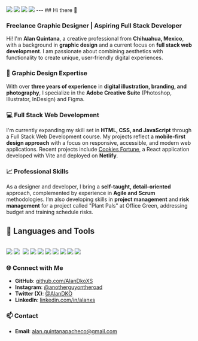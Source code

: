 <img href="https://alanquintana.netlify.app/" src="https://img.shields.io/badge/website-000000?style=for-the-badge&logo=About.me&logoColor=white" />
<img href="https://www.linkedin.com/in/alanxs/" src="https://img.shields.io/badge/LinkedIn-0077B5?style=for-the-badge&logo=linkedin&logoColor=white" />
<img href="https://x.com/AlanDKO" src="hhttps://img.shields.io/badge/X-000000?style=for-the-badge&logo=x&logoColor=white" />
<img href="https://www.instagram.com/anotherguyontheroad/" src="https://img.shields.io/badge/Instagram-E4405F?style=for-the-badge&logo=instagram&logoColor=white" />
---
## Hi there 👋

### Freelance Graphic Designer | Aspiring Full Stack Developer

Hi! I'm **Alan Quintana**, a creative professional from **Chihuahua, Mexico**, with a background in **graphic design** and a current focus on **full stack web development**. I am passionate about combining aesthetics with functionality to create unique, user-friendly digital experiences.

### 🎨 Graphic Design Expertise
With over **three years of experience** in **digital illustration, branding, and photography**, I specialize in the **Adobe Creative Suite** (Photoshop, Illustrator, InDesign) and Figma.

### 💻 Full Stack Web Development
I'm currently expanding my skill set in **HTML, CSS, and JavaScript** through a Full Stack Web Development course. My projects reflect a **mobile-first design approach** with a focus on responsive, accessible, and modern web applications. Recent projects include [Cookies Fortune](https://github.com/AlanDkoXS/personalWebpage/tree/main), a React application developed with Vite and deployed on **Netlify**.

### 📈 Professional Skills
As a designer and developer, I bring a **self-taught, detail-oriented** approach, complemented by experience in **Agile and Scrum** methodologies. I’m also developing skills in **project management** and **risk management** for a project called "Plant Pals" at Office Green, addressing budget and training schedule risks.

## 💼 Languages and Tools

<br />
<div>
<img src="https://img.shields.io/badge/-javascript-F7DF1E?&style=for-the-badge&logo=javascript&logoColor=black" />
<img src="https://img.shields.io/badge/-ReactJS-grey?&style=for-the-badge&logo=react&logoColor=61DAFB" />
<img scr="https://img.shields.io/badge/Next-black?style=for-the-badge&logo=next.js&logoColor=white" />
<img src="https://img.shields.io/badge/HTML5-E34F26?style=for-the-badge&logo=html5&logoColor=white" />
<img src="https://img.shields.io/badge/-css3-1572B6?&style=for-the-badge&logo=css3&logoColor=white" />
<img src="https://img.shields.io/badge/Tailwind-38B2AC?style=for-the-badge&logo=tailwind-css&logoColor=white" />
<img src="https://img.shields.io/badge/-VSCode-007ACC?&style=for-the-badge&logo=visual-studio-code&logoColor=white" />
<img src="https://img.shields.io/badge/-Git-F05032?&style=for-the-badge&logo=git&logoColor=white" /> 
<img src="https://img.shields.io/badge/github-%23121011.svg?style=for-the-badge&logo=github&logoColor=white" />
<img src="https://img.shields.io/badge/figma-%23F24E1E.svg?style=for-the-badge&logo=figma&logoColor=white" />
<img src="https://img.shields.io/badge/Adobe%20after%20affects-CF96FD?style=for-the-badge&logo=Adobe%20after%20effects&logoColor=white" />
  </div>

### 🌐 Connect with Me
- **GitHub**: [github.com/AlanDkoXS](https://github.com/AlanDkoXS)
- **Instagram**: [@anotherguyontheroad](https://www.instagram.com/anotherguyontheroad/)
- **Twitter (X)**: [@AlanDKO](https://x.com/AlanDKO)
- **LinkedIn**: [linkedin.com/in/alanxs](https://www.linkedin.com/in/alanxs/)

### 📫 Contact
- **Email**: [alan.quintanapacheco@gmail.com](mailto:alan.quintanapacheco@gmail.com)
